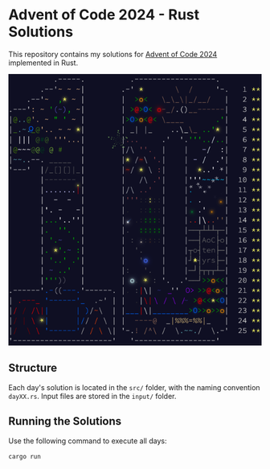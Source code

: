 # Advent of Code 2024 - Rust Solutions

This repository contains my solutions for [Advent of Code 2024](https://adventofcode.com/2024) implemented in Rust.

![Advent of Code](assets/aoc.png)

## Structure

Each day's solution is located in the `src/` folder, with the naming convention `dayXX.rs`. Input files are stored in the `input/` folder.

## Running the Solutions

Use the following command to execute all days:

```sh
cargo run
```